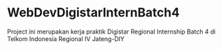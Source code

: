 # WebDevDigistarInternBatch4
Project ini merupakan kerja praktik Digistar Regional Internship Batch 4 di Telkom Indonesia Regional IV Jateng-DIY
